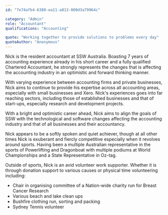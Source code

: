 ```yaml
---
id: "7e74afb4-6380-ea11-a813-000d3a79964c"

category: "Admin"
role: "Accountant"
qualifications: "Accounting"

quote: "Working together to provide solutions to problems every day"
quoteAuthor: "Anonymous"
---
```


[Editing your profile]: https://github.com/SSWConsulting/People/wiki/3.-Editing-your-profile

Nick is the resident accountant at SSW Australia. Boasting 7 years of accounting experience already in his short career and a fully qualified Chartered Accountant, he strongly represents the changes that is affecting the accounting industry in an optimistic and forward thinking manner. 

With varying experience between accounting firms and private businesses, Nick aims to continue to provide his expertise across all accounting areas, especially with small businesses and Xero. Nick's experiences goes into far reaching sectors, including those of established businesses and that of start-ups, especially research and development projects.

With a bright and optimistic career ahead, Nick aims to align the goals of SSW with the technological and software changes affecting the accounting industry and that of all businesses and their accountancy.

Nick appears to be a softly spoken and quiet achiever, though at all other times Nick is exuberant and fiercly competitive especially when it revolves around sports. Having been a multiple Australian representative in the sports of Powerlifting and Dragonboat with multiple podiums at World Championships and a State Representative in Oz-tag. 

Outside of sports, Nick is an avid volunteer work supporter. Whether it is through donation support to various causes or physical time volunteering including:
- Chair in organising committee of a Nation-wide charity run for Breast Cancer Research
- Various beach and lake clean ups
- Bushfire clothing run, sorting and packing
- Sydney Tennis volunteer
